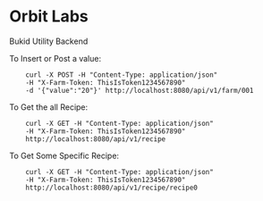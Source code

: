 # Orbit Labs
Bukid Utility Backend

To Insert or Post a value:

        curl -X POST -H "Content-Type: application/json" 
        -H "X-Farm-Token: ThisIsToken1234567890" 
        -d '{"value":"20"}' http://localhost:8080/api/v1/farm/001
        
To Get the all Recipe:
        
        curl -X GET -H "Content-Type: application/json" 
        -H "X-Farm-Token: ThisIsToken1234567890" 
        http://localhost:8080/api/v1/recipe
        
To Get Some Specific Recipe:
        
        curl -X GET -H "Content-Type: application/json" 
        -H "X-Farm-Token: ThisIsToken1234567890" 
        http://localhost:8080/api/v1/recipe/recipe0
